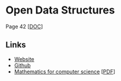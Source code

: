 # Open Data Structures
Page 42 [[DOC](./ods-python.pdf)]

## Links
 - [Website](https://opendatastructures.org/)
 - [Github](https://github.com/patmorin/ods)
 - [Mathematics for computer science](https://courses.csail.mit.edu/6.042/spring18/) [[PDF](./books/mcs.pdf)]